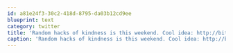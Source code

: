 ```yaml
---
id: a81e24f3-30c2-418d-8795-da03b12cd9ee
blueprint: text
category: twitter
title: 'Random hacks of kindness is this weekend. Cool idea: http://bit.ly/dv6OLz'
caption: 'Random hacks of kindness is this weekend. Cool idea: http://bit.ly/dv6OLz'
---
```


